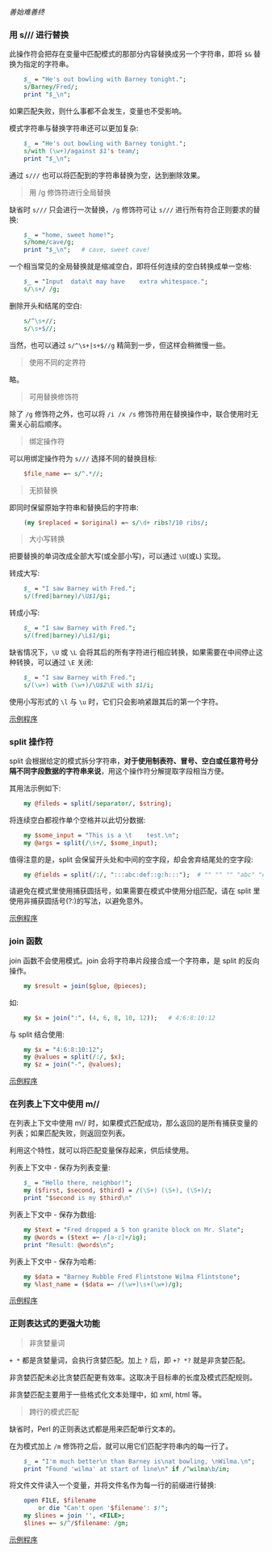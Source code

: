 
*善始难善终*


### 用 s/// 进行替换

此操作符会把存在变量中匹配模式的那部分内容替换成另一个字符串，即将 `$&` 替换为指定的字符串。

```pl
    $_ = "He's out bowling with Barney tonight.";
    s/Barney/Fred/;
    print "$_\n";
```
如果匹配失败，则什么事都不会发生，变量也不受影响。

模式字符串与替换字符串还可以更加复杂:
```pl
    $_ = "He's out bowling with Barney tonight.";
    s/with (\w+)/against $1's team/;
    print "$_\n";
```

通过 `s///` 也可以将匹配到的字符串替换为空，达到删除效果。

> 用 /g 修饰符进行全局替换

缺省时 `s///` 只会进行一次替换，`/g` 修饰符可让 `s///` 进行所有符合正则要求的替换:
```pl
    $_ = "home, sweet home!";
    s/home/cave/g;
    print "$_\n";   # cave, sweet cave!
```

一个相当常见的全局替换就是缩减空白，即将任何连续的空白转换成单一空格:
```pl
    $_ = "Input  data\t may have    extra whitespace.";
    s/\s+/ /g;
```

删除开头和结尾的空白:
```pl
    s/^\s+//;
    s/\s+$//;
```
当然，也可以通过 `s/^\s+|s+$//g` 精简到一步，但这样会稍微慢一些。

> 使用不同的定界符

略。

> 可用替换修饰符

除了 `/g` 修饰符之外，也可以将 `/i /x /s` 修饰符用在替换操作中，联合使用时无需关心前后顺序。

> 绑定操作符

可以用绑定操作符为 `s///` 选择不同的替换目标:
```pl
    $file_name =~ s/^.*//;
```

> 无损替换

即同时保留原始字符串和替换后的字符串:
```pl
    (my $replaced = $original) =~ s/\d+ ribs?/10 ribs/;
```

> 大小写转换

把要替换的单词改成全部大写(或全部小写)，可以通过 `\U`(或`L`) 实现。

转成大写:
```pl
    $_ = "I saw Barney with Fred.";
    s/(fred|barney)/\U$1/gi;
```

转成小写:
```pl
    $_ = "I saw Barney with Fred.";
    s/(fred|barney)/\L$1/gi;
```

缺省情况下，`\U` 或 `\L` 会将其后的所有字符进行相应转换，如果需要在中间停止这种转换，可以通过 `\E` 关闭:
```pl
    $_ = "I saw Barney with Fred.";
    s/(\w+) with (\w+)/\U$2\E with $1/i;
```

使用小写形式的 `\l` 与 `\u` 时，它们只会影响紧跟其后的第一个字符。

[示例程序](../R/replace.pl)


### split 操作符

split 会根据给定的模式拆分字符串，**对于使用制表符、冒号、空白或任意符号分隔不同字段数据的字符串来说**，用这个操作符分解提取字段相当方便。

其用法示例如下:
```pl
    my @fileds = split(/separator/, $string);
```

将连续空白都视作单个空格并以此切分数据:
```pl
    my $some_input = "This is a \t    test.\n";
    my @args = split(/\s+/, $some_input);
```

值得注意的是，split 会保留开头处和中间的空字段，却会舍弃结尾处的空字段:
```pl
    my @fields = split(/:/, ":::abc:def::g:h:::");  # "" "" "" "abc" "def" "" "g" "h"
```

请避免在模式里使用捕获圆括号，如果需要在模式中使用分组匹配，请在 split 里使用非捕获圆括号(?:)的写法，以避免意外。

[示例程序](../R/split_join.pl)


### join 函数

join 函数不会使用模式。join 会将字符串片段接合成一个字符串，是 split 的反向操作。
```pl
    my $result = join($glue, @pieces);
```

如:
```pl
    my $x = join(":", (4, 6, 8, 10, 12));   # 4:6:8:10:12
```

与 split 结合使用:
```pl
    my $x = "4:6:8:10:12";
    my @values = split(/:/, $x);
    my $z = join("-", @values);
```

[示例程序](../R/split_join.pl)


### 在列表上下文中使用 m//

在列表上下文中使用 m// 时，如果模式匹配成功，那么返回的是所有捕获变量的列表；如果匹配失败，则返回空列表。

利用这个特性，就可以将匹配变量保存起来，供后续使用。

列表上下文中 - 保存为列表变量:
```pl
    $_ = "Hello there, neighbor!";
    my ($first, $second, $third) = /(\S+) (\S+), (\S+)/;
    print "$second is my $third\n"
```

列表上下文中 - 保存为数组:
```pl
    my $text = "Fred dropped a 5 ton granite block on Mr. Slate";
    my @words = ($text =~ /[a-z]+/ig);
    print "Result: @words\n";
```

列表上下文中 - 保存为哈希:
```pl
    my $data = "Barney Rubble Fred Flintstone Wilma Flintstone";
    my %last_name = ($data =~ /(\w+)\s+(\w+)/g);
```

[示例程序](../R/regexp_in_context.pl)


### 正则表达式的更强大功能

> 非贪婪量词

`+ *` 都是贪婪量词，会执行贪婪匹配。加上 `?` 后，即 `+? *?` 就是非贪婪匹配。

非贪婪匹配未必比贪婪匹配更有效率。这取决于目标串的长度及模式匹配规则。

非贪婪匹配主要用于一些格式化文本处理中，如 xml, html 等。


> 跨行的模式匹配

缺省时，Perl 的正则表达式都是用来匹配单行文本的。

在为模式加上 `/m` 修饰符之后，就可以用它们匹配字符串内的每一行了。
```pl
    $_ = "I'm much better\n than Barney is\nat bowling, \nWilma.\n";
    print "Found 'wilma' at start of line\n" if /^wilma\b/im;
```

将文件文件读入一个变量，并将文件名作为每一行的前缀进行替换:
```pl
    open FILE, $filename
        or die "Can't open '$filename': $!";
    my $lines = join '', <FILE>;
    $lines =~ s/^/$filename: /gm;
```

[示例程序](../R/regex_more.pl)

